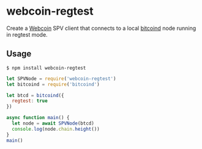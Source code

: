 # webcoin-regtest

Create a [Webcoin](https://github.com/mappum/webcoin) SPV client that connects to a local [bitcoind](https://github.com/nomic-io/node-bitcoind) node running in regtest mode.

## Usage

```
$ npm install webcoin-regtest
```

```js
let SPVNode = require('webcoin-regtest')
let bitcoind = require('bitcoind')

let btcd = bitcoind({
  regtest: true
})

async function main() {
  let node = await SPVNode(btcd)
  console.log(node.chain.height())
}
main()
```
